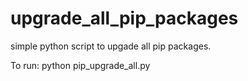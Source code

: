 # upgrade_all_pip_packages
simple python script to upgade all pip packages.

To run: python pip_upgrade_all.py
